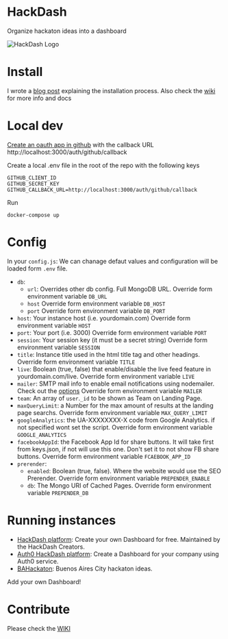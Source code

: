 HackDash
========


Organize hackaton ideas into a dashboard

![HackDash Logo](http://i.imgur.com/XLQGF3y.png)

Install
===========

I wrote a [blog post](http://zajdband.com/installing-hackdash) explaining the installation process. Also check the [wiki](https://github.com/danzajdband/hackdash/wiki) for more info and docs

Local dev
=========

[Create an oauth app in github](https://github.com/settings/developers) with the callback URL http://localhost:3000/auth/github/callback

Create a local .env file in the root of the repo with the following keys

    GITHUB_CLIENT_ID
    GITHUB_SECRET_KEY
    GITHUB_CALLBACK_URL=http://localhost:3000/auth/github/callback
    
Run

    docker-compose up

Config
======

In your `config.js`: We can chanage defaut values and configuration will be loaded form 
`.env` file.

* `db`:
	+ `url`: Overrides other db config. Full MongoDB URL. Override form environment variable `DB_URL`
	+ `host` Override form environment variable `DB_HOST`
	+ `port` Override form environment variable `DB_PORT`
* `host`: Your instance host (i.e. yourdomain.com) Override form environment variable `HOST`
* `port`: Your port (i.e. 3000) Override form environment variable `PORT`
* `session`: Your session key (it must be a secret string) Override form environment variable `SESSION`
* `title`: Instance title used in the html title tag and other headings. Override form environment variable `TITLE`
* `live`: Boolean (true, false) that enable/disable the live feed feature in yourdomain.com/live. Override form environment variable `LIVE`
* `mailer`: SMTP mail info to enable email notifications using nodemailer. Check out the [options](https://github.com/andris9/Nodemailer#setting-up-smtp) Override form environment variable `MAILER`
* `team`: An array of `user`.`_id` to be shown as Team on Landing Page.
* `maxQueryLimit`: a Number for the max amount of results at the landing page searchs. Override form environment variable `MAX_QUERY_LIMIT`
* `googleAnalytics`: the UA-XXXXXXXX-X code from Google Analytics. if not specified wont set the script. Override form environment variable `GOOGLE_ANALYTICS`
* `facebookAppId`: the Facebook App Id for share buttons. It will take first from keys.json, if not will use this one. Don't set it to not show FB share buttons. Override form environment variable `FCAEBOOK_APP_ID`
* `prerender`:
	+ `enabled`: Boolean (true, false). Where the website would use the SEO Prerender. Override form environment variable `PREPENDER_ENABLE` 
	+ `db`: The Mongo URI of Cached Pages. Override form environment variable `PREPENDER_DB`

Running instances
=================

* [HackDash platform](http://hackdash.org): Create your own Dashboard for free. Maintained by the HackDash Creators.
* [Auth0 HackDash platform](http://safe-tor-9833.herokuapp.com/): Create a Dashboard for your company using Auth0 service.
* [BAHackaton](http://bahackaton.herokuapp.com): Buenos Aires City hackaton ideas.

Add your own Dashboard!


Contribute
==========
Please check the [WIKI](https://github.com/danzajdband/hackdash/wiki)
